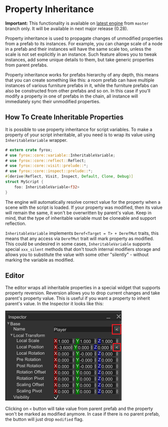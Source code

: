 # Property Inheritance

**Important:** This functionality is available on [latest engine](../beginning/scripting.md#using-latest-engine-version)
from `master` branch only. It will be available in next major release (0.28).

Property inheritance is used to propagate changes of unmodified properties from a prefab to its instances. For example,
you can change scale of a node in a prefab and their instances will have the same scale too, unless the scale is not 
set explicitly in an instance. Such feature allows you to tweak instances, add some unique details to them, but take
generic properties from parent prefabs.

Property inheritance works for prefabs hierarchy of any depth, this means that you can create something like this:
a room prefab can have multiple instances of various furniture prefabs in it, while the furniture prefabs can also be
constructed from other prefabs and so on. In this case if you'll modify a property in one of prefabs in the chain, 
all instance will immediately sync their unmodified properties. 

## How To Create Inheritable Properties

It is possible to use property inheritance for script variables. To make a property of your script inheritable, all you
need is to wrap its value using `InheritableVariable` wrapper.

```rust
# extern crate fyrox;
# use fyrox::core::variable::InheritableVariable;
# use fyrox::core::reflect::Reflect;
# use fyrox::core::visit::prelude::*;
# use fyrox::core::inspect::prelude::*;
#[derive(Reflect, Visit, Inspect, Default, Clone, Debug)]
struct MyScript {
    foo: InheritableVariable<f32>
}
```

The engine will automatically resolve correct value for the property when a scene with the script is loaded. If your
property was modified, then its value will remain the same, it won't be overwritten by parent's value. Keep in mind,
that the type of inheritable variable must be cloneable and support reflection.

`InheritableVariable` implements `Deref<Target = T> + DerefMut` traits, this means that any access via `DerefMut` trait
will mark property as modified. This could be undesired in some cases, `InheritableVariable` supports special `xxx_silent` 
methods that don't touch internal modifiers storage and allows you to substitute the value with some other "silently" -
without marking the variable as modified.

## Editor

The editor wraps all inheritable properties in a special widget that supports property reversion. Reversion allows you
to drop current changes and take parent's property value. This is useful if you want a property to inherit parent's 
value. In the Inspector it looks like this:

![revert](./revert.png)

Clicking on `<` button will take value from parent prefab and the property won't be marked as modified anymore. In case
if there is no parent prefab, the button will just drop `modified` flag.